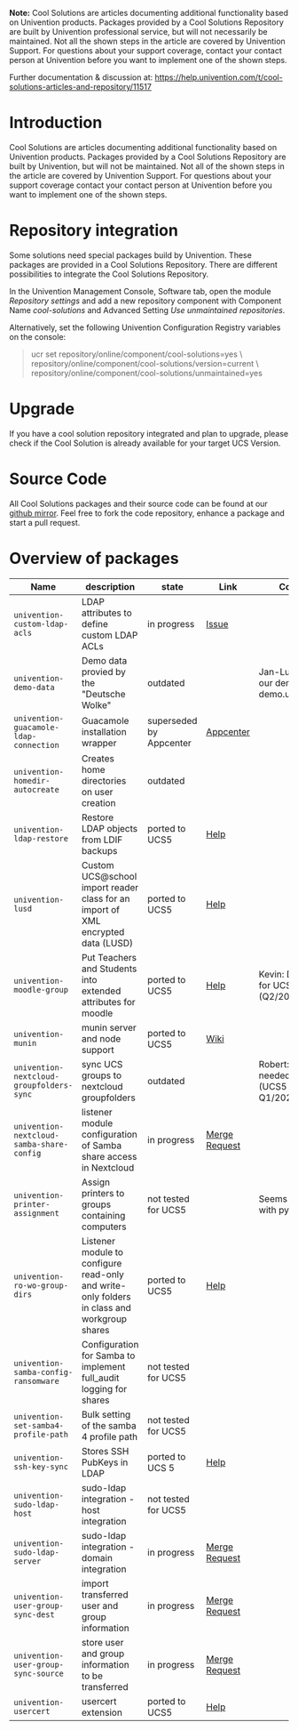 
**Note:** Cool Solutions are articles documenting additional functionality based on Univention products. Packages provided by a Cool Solutions Repository are built by Univention professional service, but will not necessarily be maintained. Not all the shown steps in the article are covered by Univention Support. For questions about your support coverage, contact your contact person at Univention before you want to implement one of the shown steps.

Further documentation & discussion at: <https://help.univention.com/t/cool-solutions-articles-and-repository/11517>


# Introduction

Cool Solutions are articles documenting additional functionality based on Univention products. Packages provided by a Cool Solutions Repository are built by Univention, but will not be maintained.
Not all of the shown steps in the article are covered by Univention Support. For questions about your support coverage contact your contact person at Univention before you want to implement one of the shown steps.

# Repository integration

Some solutions need special packages build by Univention. These packages are provided in a Cool Solutions Repository. There are different possibilities to integrate the Cool Solutions Repository.

In the Univention Management Console, Software tab, open the module *Repository settings* and add a new repository component with Component Name *cool-solutions* and Advanced Setting *Use unmaintained repositories*.

Alternatively, set the following Univention Configuration Registry variables on the console:

> ucr set repository/online/component/cool-solutions=yes \\
> repository/online/component/cool-solutions/version=current \\
> repository/online/component/cool-solutions/unmaintained=yes

# Upgrade
If you have a cool solution repository integrated and plan to upgrade, please check if the Cool Solution is already available for your target UCS Version.

# Source Code

All Cool Solutions packages and their source code can be found at our [github mirror](https://github.com/univention/cool-solutions). Feel free to fork the code repository, enhance a package and start a pull request.


# Overview of packages

| Name                                      | description                                                                                 | state                        | Link                                                                                                                              | Comment                                                       | Customer(s)                                   | responsible     |
|-------------------------------------------|---------------------------------------------------------------------------------------------|------------------------------|-----------------------------------------------------------------------------------------------------------------------------------|---------------------------------------------------------------|-----------------------------------------------|-----------------|
| `univention-custom-ldap-acls`             | LDAP attributes to define custom LDAP ACLs                                                  | in progress                  | [Issue](https://git.knut.univention.de/univention/prof-services/cool-solutions/-/issues/6)                                        |                                                               |                                               |                 |
| `univention-demo-data`                    | Demo data provied by the "Deutsche Wolke"                                                   | outdated                     |                                                                                                                                   | Jan-Luca: Used for our demo instance demo.univention.de       | univention                                    |                 |
| `univention-guacamole-ldap-connection`    | Guacamole installation wrapper                                                              | superseded by Appcenter      | [Appcenter](https://www.univention.de/produkte/univention-app-center/app-katalog/guacamole/)                                      |                                                               |                                               |                 |
| `univention-homedir-autocreate`           | Creates home directories on user creation                                                   | outdated                     |                                                                                                                                   |                                                               | IKT-Ost                                       | Timo            |
| `univention-ldap-restore`                 | Restore LDAP objects from LDIF backups                                                      | ported to UCS5               | [Help](https://help.univention.com/t/cool-solution-restore-ldap-objects-attributes-and-memberships/20839)                         |                                                               |                                               | DirkA, Oliver   |
| `univention-lusd`                         | Custom UCS@school import reader class for an import of XML encrypted data (LUSD)            | ported to UCS5               | [Help](https://help.univention.com/t/cool-solution-lusd-erweiterung-fur-ucs-5-0/20176)                                            |                                                               | Stadt Kassel, LK Kassel, Fulda, Wetteraukreis | Tim, Oliver     |
| `univention-moodle-group`                 | Put Teachers and Students into extended attributes for moodle                               | ported to UCS5               | [Help](https://help.univention.com/t/cool-solution-install-moodle-advanced-ldap-enrollment/2)                                     | Kevin: Developed for UCS 5 (Q2/2022)                          | Digital Cloak                                 | Kevin           |
| `univention-munin`                        | munin server and node support                                                               | ported to UCS5               | [Wiki](https://wiki.univention.de/index.php?title=Cool_Solution_-_Install_and_integration_of_Munin)                               |                                                               | LK Kassel                                     | Abdul Rahman    |
| `univention-nextcloud-groupfolders-sync`  | sync UCS groups to nextcloud groupfolders                                                   | outdated                     |                                                                                                                                   | Robert: maybe still needed in Fulda (UCS5 upgrade in Q1/2023) | Fulda                                         | Robert          |
| `univention-nextcloud-samba-share-config` | listener module configuration of Samba share access in Nextcloud                            | in progress                  | [Merge Request](https://git.knut.univention.de/univention/prof-services/cool-solutions/-/merge_requests/11)                       |                                                               | LK Kassel                                     | Abdul Rahman    |
| `univention-printer-assignment`           | Assign printers to groups containing computers                                              | not tested for UCS5          |                                                                                                                                   | Seems to still work with python 2.7                           | LMZ, LK Kassel                                | LukasR          |
| `univention-ro-wo-group-dirs`             | Listener module to configure read-only and write-only folders in class and workgroup shares | ported to UCS5               | [Help](https://help.univention.com/t/cool-solution-automatic-creation-of-write-read-only-folders-in-class-workgroup-shares/12319) |                                                               | Stadt Chemnitz                                | Björn           |
| `univention-samba-config-ransomware`      | Configuration for Samba to implement full_audit logging for shares                          | not tested for UCS5          |                                                                                                                                   |                                                               |                                               |                 |
| `univention-set-samba4-profile-path`      | Bulk setting of the samba 4 profile path                                                    | not tested for UCS5          |                                                                                                                                   |                                                               |                                               |                 |
| `univention-ssh-key-sync`                 | Stores SSH PubKeys in LDAP                                                                  | ported to UCS 5              | [Help](https://help.univention.com/t/cool-solution-sync-ssh-keys-via-ldap/21315)                                                  |                                                               | Stadt Kassel                                  | Oliver          |
| `univention-sudo-ldap-host`               | sudo-ldap integration - host integration                                                    | not tested for UCS5          |                                                                                                                                   |                                                               |                                               |                 |
| `univention-sudo-ldap-server`             | sudo-ldap integration - domain integration                                                  | in progress                  | [Merge Request](https://git.knut.univention.de/univention/prof-services/cool-solutions/-/merge_requests/14)                       |                                                               |                                               | Oliver, Florian |
| `univention-user-group-sync-dest`         | import transferred user and group information                                               | in progress                  | [Merge Request](https://git.knut.univention.de/univention/prof-services/cool-solutions/-/merge_requests/9)                        |                                                               |                                               | Julian          |
| `univention-user-group-sync-source`       | store user and group information to be transferred                                          | in progress                  | [Merge Request](https://git.knut.univention.de/univention/prof-services/cool-solutions/-/merge_requests/9)                        |                                                               |                                               | Julian          |
| `univention-usercert`                     | usercert extension                                                                          | ported to UCS5               | [Help](https://help.univention.com/t/cool-solution-creation-and-management-of-user-and-windows-certificates/11782)                |                                                               | LTBB                                          | Timo, Jannik    |

